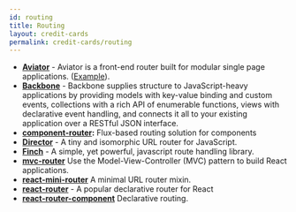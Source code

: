 ```yaml
---
id: routing
title: Routing
layout: credit-cards
permalink: credit-cards/routing
---
```


* **[Aviator](https://github.com/swipely/aviator)** - Aviator is a front-end router built for modular single page applications. ([Example](https://gist.github.com/hojberg/9549330)).
* **[Backbone](http://backbonejs.org/)** - Backbone supplies structure to JavaScript-heavy applications by providing models with key-value binding and custom events, collections with a rich API of enumerable functions, views with declarative event handling, and connects it all to your existing application over a RESTful JSON interface.
* **[component-router](https://github.com/in-flux/component-router):** Flux-based routing solution for components
 * **[Director](https://github.com/flatiron/director)** - A tiny and isomorphic URL router for JavaScript.
 * **[Finch](http://stoodder.github.io/finchjs/)** - A simple, yet powerful, javascript route handling library.
  * **[mvc-router](https://github.com/rajeev-k/mvc-router)** Use the Model-View-Controller (MVC) pattern to build React applications.
 * **[react-mini-router](https://github.com/larrymyers/react-mini-router)** A minimal URL router mixin.
 * **[react-router](https://github.com/rackt/react-router)** - A popular declarative router for React
 * **[react-router-component](https://github.com/andreypopp/react-router-component)** Declarative routing.
